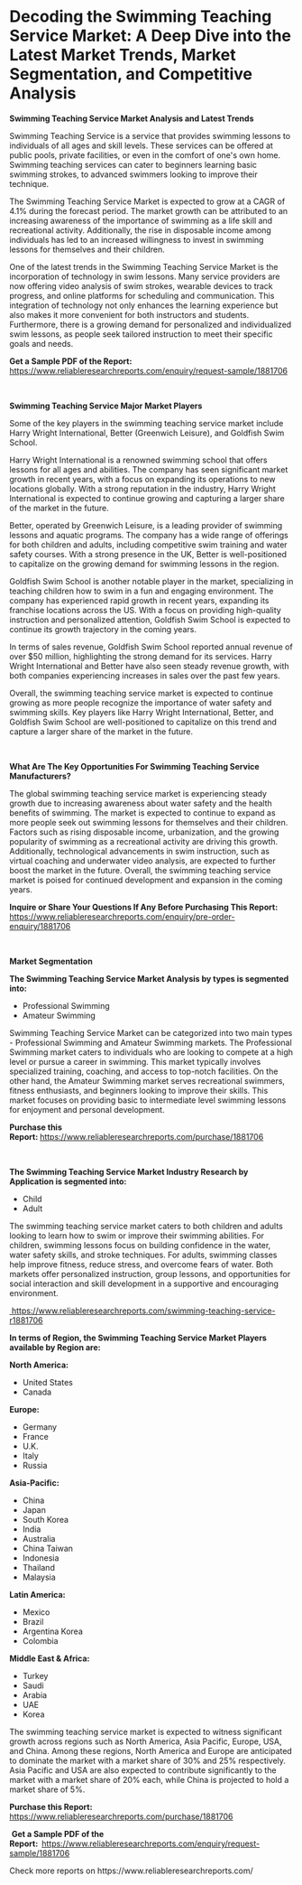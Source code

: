 <p><h1>Decoding the Swimming Teaching Service Market: A Deep Dive into the Latest Market Trends, Market Segmentation, and Competitive Analysis</h1></p><p><strong>Swimming Teaching Service Market Analysis and Latest Trends</strong></p>
<p><p>Swimming Teaching Service is a service that provides swimming lessons to individuals of all ages and skill levels. These services can be offered at public pools, private facilities, or even in the comfort of one's own home. Swimming teaching services can cater to beginners learning basic swimming strokes, to advanced swimmers looking to improve their technique.</p><p>The Swimming Teaching Service Market is expected to grow at a CAGR of 4.1% during the forecast period. The market growth can be attributed to an increasing awareness of the importance of swimming as a life skill and recreational activity. Additionally, the rise in disposable income among individuals has led to an increased willingness to invest in swimming lessons for themselves and their children.</p><p>One of the latest trends in the Swimming Teaching Service Market is the incorporation of technology in swim lessons. Many service providers are now offering video analysis of swim strokes, wearable devices to track progress, and online platforms for scheduling and communication. This integration of technology not only enhances the learning experience but also makes it more convenient for both instructors and students. Furthermore, there is a growing demand for personalized and individualized swim lessons, as people seek tailored instruction to meet their specific goals and needs.</p></p>
<p><strong>Get a Sample PDF of the Report:&nbsp;</strong> <a href="https://www.reliableresearchreports.com/enquiry/request-sample/1881706">https://www.reliableresearchreports.com/enquiry/request-sample/1881706</a></p>
<p>&nbsp;</p>
<p><strong>Swimming Teaching Service Major Market Players</strong></p>
<p><p>Some of the key players in the swimming teaching service market include Harry Wright International, Better (Greenwich Leisure), and Goldfish Swim School. </p><p>Harry Wright International is a renowned swimming school that offers lessons for all ages and abilities. The company has seen significant market growth in recent years, with a focus on expanding its operations to new locations globally. With a strong reputation in the industry, Harry Wright International is expected to continue growing and capturing a larger share of the market in the future.</p><p>Better, operated by Greenwich Leisure, is a leading provider of swimming lessons and aquatic programs. The company has a wide range of offerings for both children and adults, including competitive swim training and water safety courses. With a strong presence in the UK, Better is well-positioned to capitalize on the growing demand for swimming lessons in the region.</p><p>Goldfish Swim School is another notable player in the market, specializing in teaching children how to swim in a fun and engaging environment. The company has experienced rapid growth in recent years, expanding its franchise locations across the US. With a focus on providing high-quality instruction and personalized attention, Goldfish Swim School is expected to continue its growth trajectory in the coming years.</p><p>In terms of sales revenue, Goldfish Swim School reported annual revenue of over $50 million, highlighting the strong demand for its services. Harry Wright International and Better have also seen steady revenue growth, with both companies experiencing increases in sales over the past few years.</p><p>Overall, the swimming teaching service market is expected to continue growing as more people recognize the importance of water safety and swimming skills. Key players like Harry Wright International, Better, and Goldfish Swim School are well-positioned to capitalize on this trend and capture a larger share of the market in the future.</p></p>
<p>&nbsp;</p>
<p><strong>What Are The Key Opportunities For Swimming Teaching Service Manufacturers?</strong></p>
<p><p>The global swimming teaching service market is experiencing steady growth due to increasing awareness about water safety and the health benefits of swimming. The market is expected to continue to expand as more people seek out swimming lessons for themselves and their children. Factors such as rising disposable income, urbanization, and the growing popularity of swimming as a recreational activity are driving this growth. Additionally, technological advancements in swim instruction, such as virtual coaching and underwater video analysis, are expected to further boost the market in the future. Overall, the swimming teaching service market is poised for continued development and expansion in the coming years.</p></p>
<p><strong>Inquire or Share Your Questions If Any Before Purchasing This Report:</strong> <a href="https://www.reliableresearchreports.com/enquiry/pre-order-enquiry/1881706">https://www.reliableresearchreports.com/enquiry/pre-order-enquiry/1881706</a></p>
<p>&nbsp;</p>
<p><strong>Market Segmentation</strong></p>
<p><strong>The Swimming Teaching Service Market Analysis by types is segmented into:</strong></p>
<p><ul><li>Professional Swimming</li><li>Amateur Swimming</li></ul></p>
<p><p>Swimming Teaching Service Market can be categorized into two main types - Professional Swimming and Amateur Swimming markets. The Professional Swimming market caters to individuals who are looking to compete at a high level or pursue a career in swimming. This market typically involves specialized training, coaching, and access to top-notch facilities. On the other hand, the Amateur Swimming market serves recreational swimmers, fitness enthusiasts, and beginners looking to improve their skills. This market focuses on providing basic to intermediate level swimming lessons for enjoyment and personal development.</p></p>
<p><strong>Purchase this Report:&nbsp;</strong><a href="https://www.reliableresearchreports.com/purchase/1881706">https://www.reliableresearchreports.com/purchase/1881706</a></p>
<p>&nbsp;</p>
<p><strong>The Swimming Teaching Service Market Industry Research by Application is segmented into:</strong></p>
<p><ul><li>Child</li><li>Adult</li></ul></p>
<p><p>The swimming teaching service market caters to both children and adults looking to learn how to swim or improve their swimming abilities. For children, swimming lessons focus on building confidence in the water, water safety skills, and stroke techniques. For adults, swimming classes help improve fitness, reduce stress, and overcome fears of water. Both markets offer personalized instruction, group lessons, and opportunities for social interaction and skill development in a supportive and encouraging environment.</p></p>
<p><a href="https://www.reliableresearchreports.com/swimming-teaching-service-r1881706">&nbsp;https://www.reliableresearchreports.com/swimming-teaching-service-r1881706</a></p>
<p><strong>In terms of Region, the Swimming Teaching Service Market Players available by Region are:</strong></p>
<p>
    <p> <strong> North America: </strong>
        <ul>
            <li>United States</li>
            <li>Canada</li>
        </ul>
        </p> 
    <p> <strong> Europe: </strong>
        <ul>
            <li>Germany</li>
            <li>France</li>
            <li>U.K.</li>
            <li>Italy</li>
            <li>Russia</li>
        </ul>
        </p> 
    <p> <strong> Asia-Pacific: </strong>
        <ul>
            <li>China</li>
            <li>Japan</li>
            <li>South Korea</li>
            <li>India</li>
            <li>Australia</li>
            <li>China Taiwan</li>
            <li>Indonesia</li>
            <li>Thailand</li>
            <li>Malaysia</li>
        </ul>
        </p> 
    <p> <strong> Latin America: </strong>
        <ul>
            <li>Mexico</li>
            <li>Brazil</li>
            <li>Argentina Korea</li>
            <li>Colombia</li>
        </ul>
        </p> 
    <p> <strong> Middle East & Africa: </strong>
        <ul>
            <li>Turkey</li>
            <li>Saudi</li>
            <li>Arabia</li>
            <li>UAE</li>
            <li>Korea</li>
        </ul>
    </p>
    </p>
<p><p>The swimming teaching service market is expected to witness significant growth across regions such as North America, Asia Pacific, Europe, USA, and China. Among these regions, North America and Europe are anticipated to dominate the market with a market share of 30% and 25% respectively. Asia Pacific and USA are also expected to contribute significantly to the market with a market share of 20% each, while China is projected to hold a market share of 5%.</p></p>
<p><strong>Purchase this Report: </strong><a href="https://www.reliableresearchreports.com/purchase/1881706">https://www.reliableresearchreports.com/purchase/1881706</a></p>
<p>&nbsp;<strong>Get a Sample PDF of the Report:&nbsp;&nbsp;</strong><a href="https://www.reliableresearchreports.com/enquiry/request-sample/1881706">https://www.reliableresearchreports.com/enquiry/request-sample/1881706</a></p>
<p><strong></strong></p>
<p>Check more reports on https://www.reliableresearchreports.com/</p>